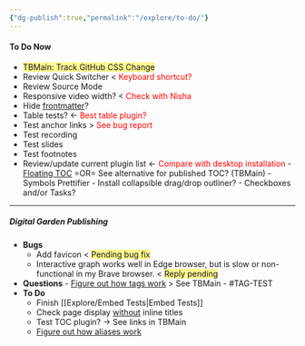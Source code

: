 ```yaml
---
{"dg-publish":true,"permalink":"/explore/to-do/"}
---
```


#### To Do Now
- <span style="background:#fff88f">TBMain: Track GitHub CSS Change</span>
- Review Quick Switcher < <font color="#ff0000">Keyboard shortcut?</font>
- Review Source Mode
- Responsive video width? < <font color="#ff0000">Check with Nisha</font>
- Hide [frontmatter](https://help.obsidian.md/Advanced+topics/YAML+front+matter)? 
- Table tests? <- <font color="#ff0000">Best table plugin?</font>
- Test anchor links > <font color="#ff0000">See bug report</font>
- Test recording
- Test slides
- Test footnotes
- Review/update current plugin list <- <font color="#ff0000">Compare with desktop installation</font>
		- [Floating TOC](https://github.com/cumany/obsidian-floating-toc-plugin) =OR= See alternative for published TOC? (TBMain)
		- Symbols Prettifier
		- Install collapsible drag/drop outliner?
		- Checkboxes and/or Tasks?

---

##### Digital Garden Publishing
- **Bugs**
	- Add favicon < <span style="background:#fff88f"> Pending bug fix</span>
	- Interactive graph works well in Edge browser, but is slow or non-functional in my Brave browser. < <span style="background:#fff88f">Reply pending</span>
- **Questions**
		- [Figure out how tags work](https://help.obsidian.md/How+to/Working+with+tags) > See TBMain - #TAG-TEST 
- **To Do**
	- Finish [[Explore/Embed Tests\|Embed Tests]] 
	- Check page display <u>without</u> inline titles
	- Test TOC plugin? -> See links in TBMain
	- [Figure out how aliases work](https://help.obsidian.md/How+to/Add+aliases+to+note)
